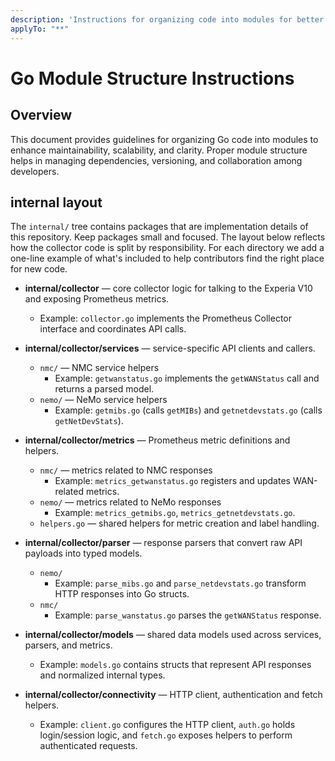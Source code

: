 ```yaml
---
description: 'Instructions for organizing code into modules for better maintainability and scalability'
applyTo: "**"
---
```


# Go Module Structure Instructions
## Overview
This document provides guidelines for organizing Go code into modules to enhance maintainability, scalability, and clarity. Proper module structure helps in managing dependencies, versioning, and collaboration among developers.

## internal layout

The `internal/` tree contains packages that are implementation details of this repository. Keep packages small and focused. The layout below reflects how the collector code is split by responsibility. For each directory we add a one-line example of what's included to help contributors find the right place for new code.

- **internal/collector** — core collector logic for talking to the Experia V10 and exposing Prometheus metrics.
    - Example: `collector.go` implements the Prometheus Collector interface and coordinates API calls.

- **internal/collector/services** — service-specific API clients and callers.
    - `nmc/` — NMC service helpers
        - Example: `getwanstatus.go` implements the `getWANStatus` call and returns a parsed model.
    - `nemo/` — NeMo service helpers
        - Example: `getmibs.go` (calls `getMIBs`) and `getnetdevstats.go` (calls `getNetDevStats`).

- **internal/collector/metrics** — Prometheus metric definitions and helpers.
    - `nmc/` — metrics related to NMC responses
        - Example: `metrics_getwanstatus.go` registers and updates WAN-related metrics.
    - `nemo/` — metrics related to NeMo responses
        - Example: `metrics_getmibs.go`, `metrics_getnetdevstats.go`.
    - `helpers.go` — shared helpers for metric creation and label handling.

- **internal/collector/parser** — response parsers that convert raw API payloads into typed models.
    - `nemo/`
        - Example: `parse_mibs.go` and `parse_netdevstats.go` transform HTTP responses into Go structs.
    - `nmc/`
        - Example: `parse_wanstatus.go` parses the `getWANStatus` response.

- **internal/collector/models** — shared data models used across services, parsers, and metrics.
    - Example: `models.go` contains structs that represent API responses and normalized internal types.

- **internal/collector/connectivity** — HTTP client, authentication and fetch helpers.
    - Example: `client.go` configures the HTTP client, `auth.go` holds login/session logic, and `fetch.go` exposes helpers to perform authenticated requests.


